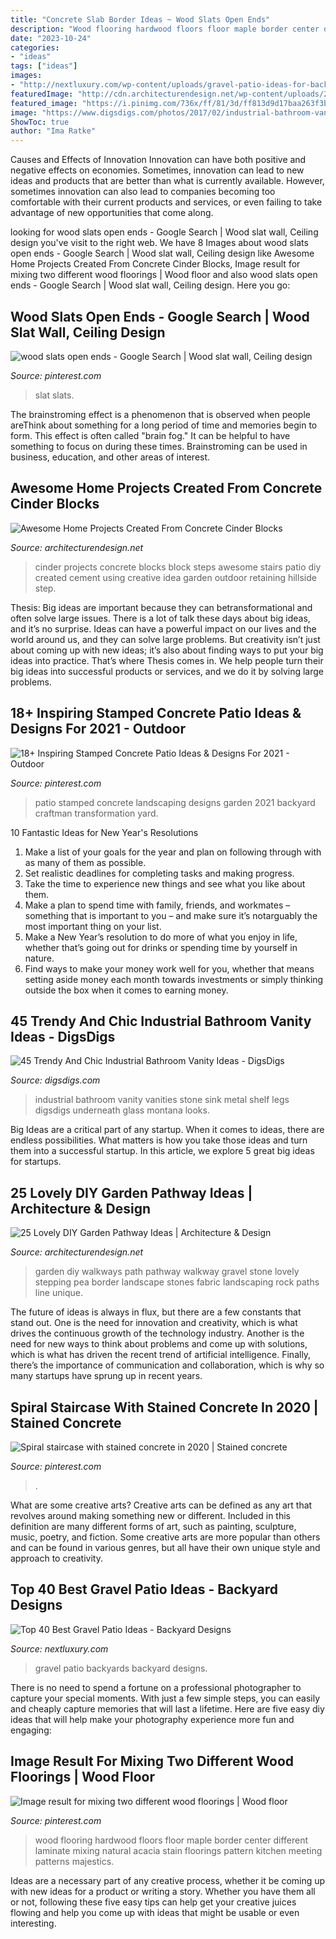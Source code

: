 ```yaml
---
title: "Concrete Slab Border Ideas ~ Wood Slats Open Ends"
description: "Wood flooring hardwood floors floor maple border center different laminate mixing natural acacia stain floorings pattern kitchen meeting patterns majestics"
date: "2023-10-24"
categories:
- "ideas"
tags: ["ideas"]
images:
- "http://nextluxury.com/wp-content/uploads/gravel-patio-ideas-for-backyards.jpg"
featuredImage: "http://cdn.architecturendesign.net/wp-content/uploads/2014/08/25-Lovely-DIY-Garden-Pathway-Ideas-19.jpg"
featured_image: "https://i.pinimg.com/736x/ff/81/3d/ff813d9d17baa263f3b958b77aea3f71.jpg"
image: "https://www.digsdigs.com/photos/2017/02/industrial-bathroom-vanities-12.jpg"
ShowToc: true
author: "Ima Ratke"
---
```



Causes and Effects of Innovation
Innovation can have both positive and negative effects on economies. Sometimes, innovation can lead to new ideas and products that are better than what is currently available. However, sometimes innovation can also lead to companies becoming too comfortable with their current products and services, or even failing to take advantage of new opportunities that come along.

	

		
looking for wood slats open ends - Google Search | Wood slat wall, Ceiling design you've visit to the right web. We have 8 Images about wood slats open ends - Google Search | Wood slat wall, Ceiling design like Awesome Home Projects Created From Concrete Cinder Blocks, Image result for mixing two different wood floorings | Wood floor and also wood slats open ends - Google Search | Wood slat wall, Ceiling design. Here you go:
		
    
## Wood Slats Open Ends - Google Search | Wood Slat Wall, Ceiling Design

<img loading=lazy src="https://i.pinimg.com/736x/50/b4/46/50b4469e7f61bd817c9b4daf51bce9c5.jpg" onerror="this.onerror=null;this.src='https://tse2.mm.bing.net/th?id=OIP._vkYL--M_47jpUOuBGeVnAHaJ3&amp;pid=15.1';" alt="wood slats open ends - Google Search | Wood slat wall, Ceiling design">

_Source: pinterest.com_

>slat slats. 

	

The brainstroming effect is a phenomenon that is observed when people areThink about something for a long period of time and memories begin to form. This effect is often called "brain fog." It can be helpful to have something to focus on during these times. Brainstroming can be used in business, education, and other areas of interest.

    
## Awesome Home Projects Created From Concrete Cinder Blocks

<img loading=lazy src="http://cdn.architecturendesign.net/wp-content/uploads/2015/12/AD-Cinder-Block-Projects-14.jpg" onerror="this.onerror=null;this.src='https://tse4.mm.bing.net/th?id=OIP.Eo4BEIOgqh51hUWxofcJMQHaMp&amp;pid=15.1';" alt="Awesome Home Projects Created From Concrete Cinder Blocks">

_Source: architecturendesign.net_

>cinder projects concrete blocks block steps awesome stairs patio diy created cement using creative idea garden outdoor retaining hillside step. 

	

Thesis: Big ideas are important because they can betransformational and often solve large issues.
There is a lot of talk these days about big ideas, and it’s no surprise. Ideas can have a powerful impact on our lives and the world around us, and they can solve large problems. But creativity isn’t just about coming up with new ideas; it’s also about finding ways to put your big ideas into practice. That’s where Thesis comes in. We help people turn their big ideas into successful products or services, and we do it by solving large problems.

    
## 18+ Inspiring Stamped Concrete Patio Ideas &amp; Designs For 2021 - Outdoor

<img loading=lazy src="https://i.pinimg.com/736x/ff/81/3d/ff813d9d17baa263f3b958b77aea3f71.jpg" onerror="this.onerror=null;this.src='https://tse3.mm.bing.net/th?id=OIP.jGEe4SYWBuV3Fu5tmfLveQHaJ4&amp;pid=15.1';" alt="18+ Inspiring Stamped Concrete Patio Ideas &amp; Designs For 2021 - Outdoor">

_Source: pinterest.com_

>patio stamped concrete landscaping designs garden 2021 backyard craftman transformation yard. 

	

10 Fantastic Ideas for New Year's Resolutions
1. Make a list of your goals for the year and plan on following through with as many of them as possible. 
2. Set realistic deadlines for completing tasks and making progress. 
3. Take the time to experience new things and see what you like about them. 
4. Make a plan to spend time with family, friends, and workmates – something that is important to you – and make sure it’s notarguably the most important thing on your list. 
5. Make a New Year’s resolution to do more of what you enjoy in life, whether that’s going out for drinks or spending time by yourself in nature. 
6. Find ways to make your money work well for you, whether that means setting aside money each month towards investments or simply thinking outside the box when it comes to earning money.

    
## 45 Trendy And Chic Industrial Bathroom Vanity Ideas - DigsDigs

<img loading=lazy src="https://www.digsdigs.com/photos/2017/02/industrial-bathroom-vanities-12.jpg" onerror="this.onerror=null;this.src='https://tse3.mm.bing.net/th?id=OIP.tIXxU-jUO4Cq_LXKyOTQkAHaLH&amp;pid=15.1';" alt="45 Trendy And Chic Industrial Bathroom Vanity Ideas - DigsDigs">

_Source: digsdigs.com_

>industrial bathroom vanity vanities stone sink metal shelf legs digsdigs underneath glass montana looks. 

	

Big Ideas are a critical part of any startup. When it comes to ideas, there are endless possibilities. What matters is how you take those ideas and turn them into a successful startup. In this article, we explore 5 great big ideas for startups.

    
## 25 Lovely DIY Garden Pathway Ideas | Architecture &amp; Design

<img loading=lazy src="http://cdn.architecturendesign.net/wp-content/uploads/2014/08/25-Lovely-DIY-Garden-Pathway-Ideas-19.jpg" onerror="this.onerror=null;this.src='https://tse3.mm.bing.net/th?id=OIP.2Iu3kc7Ejkbl7Ie9iYw1YgHaJ4&amp;pid=15.1';" alt="25 Lovely DIY Garden Pathway Ideas | Architecture &amp; Design">

_Source: architecturendesign.net_

>garden diy walkways path pathway walkway gravel stone lovely stepping pea border landscape stones fabric landscaping rock paths line unique. 

	

The future of ideas is always in flux, but there are a few constants that stand out. One is the need for innovation and creativity, which is what drives the continuous growth of the technology industry. Another is the need for new ways to think about problems and come up with solutions, which is what has driven the recent trend of artificial intelligence. Finally, there’s the importance of communication and collaboration, which is why so many startups have sprung up in recent years.

    
## Spiral Staircase With Stained Concrete In 2020 | Stained Concrete

<img loading=lazy src="https://i.pinimg.com/736x/25/ff/12/25ff12ab7723f67376dd6a470c21d378.jpg" onerror="this.onerror=null;this.src='https://tse2.mm.bing.net/th?id=OIP.kndYE2mcOnl-LaCRrKq5ggHaJ3&amp;pid=15.1';" alt="Spiral staircase with stained concrete in 2020 | Stained concrete">

_Source: pinterest.com_

>. 

	

What are some creative arts?
Creative arts can be defined as any art that revolves around making something new or different. Included in this definition are many different forms of art, such as painting, sculpture, music, poetry, and fiction. Some creative arts are more popular than others and can be found in various genres, but all have their own unique style and approach to creativity.

    
## Top 40 Best Gravel Patio Ideas - Backyard Designs

<img loading=lazy src="http://nextluxury.com/wp-content/uploads/gravel-patio-ideas-for-backyards.jpg" onerror="this.onerror=null;this.src='https://tse1.mm.bing.net/th?id=OIP.gD_M2aox-uireHwNmqzzYAHaEw&amp;pid=15.1';" alt="Top 40 Best Gravel Patio Ideas - Backyard Designs">

_Source: nextluxury.com_

>gravel patio backyards backyard designs. 

	

There is no need to spend a fortune on a professional photographer to capture your special moments. With just a few simple steps, you can easily and cheaply capture memories that will last a lifetime. Here are five easy diy ideas that will help make your photography experience more fun and engaging:

    
## Image Result For Mixing Two Different Wood Floorings | Wood Floor

<img loading=lazy src="https://i.pinimg.com/736x/de/f3/6b/def36b388782de9f829a22e3541b57bc--plywood-floors-wood-flooring.jpg" onerror="this.onerror=null;this.src='https://tse2.mm.bing.net/th?id=OIP.jpIMV7mfKT-oHTpBkFBohwHaJ3&amp;pid=15.1';" alt="Image result for mixing two different wood floorings | Wood floor">

_Source: pinterest.com_

>wood flooring hardwood floors floor maple border center different laminate mixing natural acacia stain floorings pattern kitchen meeting patterns majestics. 

	

Ideas are a necessary part of any creative process, whether it be coming up with new ideas for a product or writing a story. Whether you have them all or not, following these five easy tips can help get your creative juices flowing and help you come up with ideas that might be usable or even interesting.


